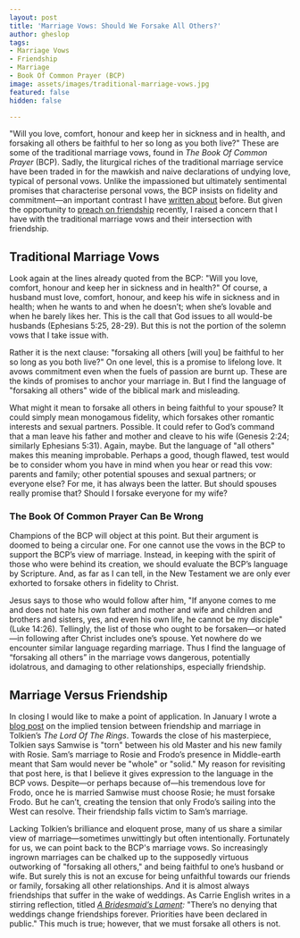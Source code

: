 ```yaml
---
layout: post
title: 'Marriage Vows: Should We Forsake All Others?'
author: gheslop
tags:
- Marriage Vows
- Friendship
- Marriage
- Book Of Common Prayer (BCP)
image: assets/images/traditional-marriage-vows.jpg
featured: false
hidden: false

---
```

"Will you love, comfort, honour and keep her in sickness and in health, and forsaking all others be faithful to her so long as you both live?" These are some of the traditional marriage vows, found in _The_ _Book Of Common Prayer_ (BCP). Sadly, the liturgical riches of the traditional marriage service have been traded in for the mawkish and naive declarations of undying love, typical of personal vows. Unlike the impassioned but ultimately sentimental promises that characterise personal vows, the BCP insists on fidelity and commitment—an important contrast I have [written about](https://rekindle.co.za/content/2020-08-14-friederich-nietzsche "Love And Marriage") before. But given the opportunity to [preach on friendship](https://citybowl.hopecity.co.za/sermons/friendship/ "Hope City Presbyterian") recently, I raised a concern that I have with the traditional marriage vows and their intersection with friendship.

## Traditional Marriage Vows

Look again at the lines already quoted from the BCP: "Will you love, comfort, honour and keep her in sickness and in health?" Of course, a husband must love, comfort, honour, and keep his wife in sickness and in health; when he wants to and when he doesn’t; when she’s lovable and when he barely likes her. This is the call that God issues to all would-be husbands (Ephesians 5:25, 28-29). But this is not the portion of the solemn vows that I take issue with.

Rather it is the next clause: "forsaking all others \[will you\] be faithful to her so long as you both live?" On one level, this is a promise to lifelong love. It avows commitment even when the fuels of passion are burnt up. These are the kinds of promises to anchor your marriage in. But I find the language of "forsaking all others" wide of the biblical mark and misleading.

What might it mean to forsake all others in being faithful to your spouse? It could simply mean monogamous  fidelity, which forsakes other romantic interests and sexual partners. Possible. It could refer to God’s command that a man leave his father and mother and cleave to his wife (Genesis 2:24; similarly Ephesians 5:31). Again, maybe. But the language of "all others" makes this meaning improbable. Perhaps a good, though flawed, test would be to consider whom you have in mind when you hear or read this vow: parents and family; other potential spouses and sexual partners; or everyone else? For me, it has always been the latter. But should spouses really promise that? Should I forsake everyone for my wife?

### The Book Of Common Prayer Can Be Wrong

Champions of the BCP will object at this point. But their argument is doomed to being a circular one. For one cannot use the vows in the BCP to support the BCP’s view of marriage. Instead, in keeping with the spirit of those who were behind its creation, we should evaluate the BCP’s language by Scripture. And, as far as I can tell, in the New Testament we are only ever exhorted to forsake others in fidelity to Christ.

Jesus says to those who would follow after him, "If anyone comes to me and does not hate his own father and mother and wife and children and brothers and sisters, yes, and even his own life, he cannot be my disciple" (Luke 14:26). Tellingly, the list of those who ought to be forsaken—or hated—in following after Christ includes one’s spouse. Yet nowhere do we encounter similar language regarding marriage. Thus I find the language of “forsaking all others” in the marriage vows dangerous, potentially idolatrous, and damaging to other relationships, especially friendship.

## Marriage Versus Friendship

In closing I would like to make a point of application. In January I wrote a [blog post](https://rekindle.co.za/content/2021-01-13-tolkien-friendship-versus-marriage "Tolkien: Friendship Versus Marriage") on the implied tension between friendship and marriage in Tolkien’s _The Lord Of The Rings_. Towards the close of his masterpiece, Tolkien says Samwise is "torn" between his old Master and his new family with Rosie. Sam’s marriage to Rosie and Frodo’s presence in Middle-earth meant that Sam would never be "whole" or "solid." My reason for revisiting that post here, is that I believe it gives expression to the language in the BCP vows. Despite—or perhaps because of—his tremendous love for Frodo, once he is married Samwise must choose Rosie; he must forsake Frodo. But he can’t, creating the tension that only Frodo’s sailing into the West can resolve. Their friendship falls victim to Sam’s marriage.

Lacking Tolkien’s brilliance and eloquent prose, many of us share a similar view of marriage—sometimes unwittingly but often intentionally. Fortunately for us, we can point back to the BCP's marriage vows. So increasingly ingrown marriages can be chalked up to the supposedly virtuous outworking of "forsaking all others," and being faithful to one’s husband or wife. But surely this is not an excuse for being unfaithful towards our friends or family, forsaking all other relationships. And it is almost always friendships that suffer in the wake of weddings. As Carrie English writes in a stirring reflection, titled [_A Bridesmaid’s Lament_](http://archive.boston.com/lifestyle/weddings/articles/2011/06/12/a_bridesmaids_lament/ "Carrie English On Friendship")_:_ "There’s no denying that weddings change friendships forever. Priorities have been declared in public." This much is true; however, that we must forsake all others is not.

